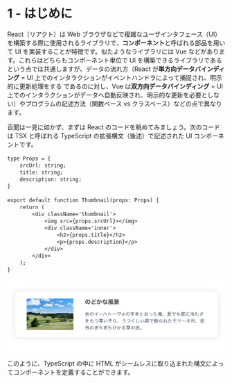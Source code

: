 # 1 - はじめに
React（リアクト）は Web ブラウザなどで複雑なユーザインタフェース（UI）を構築する際に使用されるライブラリで、**コンポーネント**と呼ばれる部品を用いて UI を実装することが特徴です。似たようなライブラリには Vue などがあります。これらはどちらもコンポーネント単位で UI を構築できるライブラリであるという点では共通しますが、データの流れ方（React が**単方向データバインディング** = UI 上でのインタラクションがイベントハンドラによって捕捉され、明示的に更新処理をする であるのに対し、Vue は**双方向データバインディング** = UI 上でのインタラクションがデータへ自動反映され、明示的な更新を必要としない）やプログラムの記述方法（関数ベース vs クラスベース）などの点で異なります。

百聞は一見に如かず、まずは React のコードを眺めてみましょう。次のコードは TSX と呼ばれる TypeScript の拡張構文（後述）で記述された UI コンポーネントです。

```tsx
type Props = {
    srcUrl: string;
    title: string;
    description: string;
}

export default function Thumbnail(props: Props) {
    return (
        <div className='thumbnail'>
            <img src={props.srcUrl}></img>
            <div className='inner'>
                <h2>{props.title}</h2>
                <p>{props.description}</p>
            </div>
        </div>
    );
}
```

![React のサンプル](_images/1_1.png)

このように、TypeScript の中に HTML がシームレスに取り込まれた構文によってコンポーネントを定義することができます。